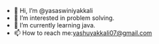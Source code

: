 - 👋 Hi, I’m @yasaswiniyakkali
- 👀 I’m interested in problem solving.
- 🌱 I’m currently learning java.
-  📫 How to reach me:yashuyakkali07@gmail.com
